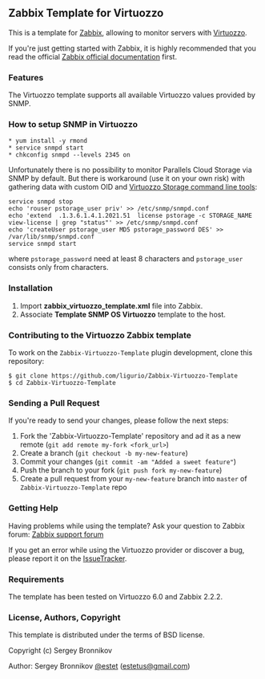 ## Zabbix Template for Virtuozzo

This is a template for [Zabbix](http://www.zabbix.com/),
allowing to monitor servers with [Virtuozzo](http://www.odin.com/products/virtuozzo/).

If you're just getting started with Zabbix, it is highly recommended that you
read the official [Zabbix official documentation](https://www.zabbix.com/documentation/2.2/manual) first.

### Features
The Virtuozzo template supports all available Virtuozzo values provided by SNMP.

### How to setup SNMP in Virtuozzo

```
* yum install -y rmond
* service snmpd start
* chkconfig snmpd --levels 2345 on
```

Unfortunately there is no possibility to monitor Parallels Cloud Storage
via SNMP by default. But there is workaround (use it on your own risk)
with gathering data with custom OID and
[Virtuozzo Storage command line tools](http://www.odin.com/products/virtuozzo/):

```
service snmpd stop
echo 'rouser pstorage_user priv' >> /etc/snmp/snmpd.conf
echo 'extend  .1.3.6.1.4.1.2021.51  license pstorage -c STORAGE_NAME view-license | grep "status"' >> /etc/snmp/snmpd.conf
echo 'createUser pstorage_user MD5 pstorage_password DES' >> /var/lib/snmp/snmpd.conf
service snmpd start 
```

where `pstorage_password` need at least 8 characters and
`pstorage_user` consists only from characters.

### Installation

1. Import **zabbix_virtuozzo_template.xml** file into Zabbix.
2. Associate **Template SNMP OS Virtuozzo** template to the host.

### Contributing to the Virtuozzo Zabbix template

To work on the `Zabbix-Virtuozzo-Template` plugin development, clone this repository:

```
$ git clone https://github.com/ligurio/Zabbix-Virtuozzo-Template
$ cd Zabbix-Virtuozzo-Template
```

### Sending a Pull Request
If you're ready to send your changes, please follow the next steps:

1. Fork the 'Zabbix-Virtuozzo-Template' repository and ad it as a new remote (`git add
remote my-fork <fork_url>`)
2. Create a branch (`git checkout -b my-new-feature`)
3. Commit your changes (`git commit -am "Added a sweet feature"`)
4. Push the branch to your fork (`git push fork my-new-feature`)
5. Create a pull request from your `my-new-feature` branch into `master` of
`Zabbix-Virtuozzo-Template` repo

### Getting Help
Having problems while using the template? Ask your question to Zabbix forum:
[Zabbix support forum](https://www.zabbix.com/forum/)

If you get an error while using the Virtuozzo provider or discover a bug,
please report it on the [IssueTracker](https://github.com/ligurio/Zabbix-Virtuozzo-Template).

### Requirements

The template has been tested on Virtuozzo 6.0 and Zabbix 2.2.2.


### License, Authors, Copyright

This template is distributed under the terms of BSD license.

Copyright (c) Sergey Bronnikov

Author: Sergey Bronnikov [@estet](https://twitter.com/estet) (estetus@gmail.com)

